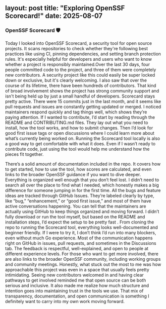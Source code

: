 layout: post
title: "Exploring OpenSSF Scorecard!"
date: 2025-08-07
---
### OpenSSF Scorecard 🛡️
Today I looked into OpenSSF Scorecard, a security tool for open source projects. It scans repositories to check whether they're following
best practices like using CI, pinning dependencies, and setting branch protection rules. It's especially helpful for developers and users
who want to know whether a project is responsibly maintained.Over the last 30 days, four people committed code to the project,  and three of
them were completely new contributors. A security project like this could easily be super locked down or exclusive, but it's clearly
welcoming. I also saw that over the course of its lifetime, there have been hundreds of contributors. That kind of broad involvement shows
the project has strong community support and isn't being held up by just a small handful of developers. Scorecard stays pretty active. There
were 15 commits just in the last month, and it seems like pull requests and issues are constantly getting updated or merged. I noticed
maintainers respond quickly and tag things well, which shows they’re paying attention. If I wanted to contribute, I’d start by reading
through the README and CONTRIBUTING.md files. They lay out what you need to install, how the tool works, and how to submit changes. Then I’d
look for good first issue tags or open discussions where I could learn more about what’s currently being worked on. Running the Scorecard
tool locally is also a good way to get comfortable with what it does. Even if I wasn’t ready to contribute code, just using the tool would
help me understand how the pieces fit together.

There’s a solid amount of documentation included in the repo. It covers how to get started, how to use the tool, how scores are calculated,
and even links to the broader OpenSSF guidance if you want to dive deeper. Everything is organized well enough that you don’t feel lost. I
didn’t need to search all over the place to find what I needed, which honestly makes a big difference for someone jumping in for the first
time. All the bugs and feature ideas are tracked through GitHub Issues. They’re labeled clearly by type, like “bug,” “enhancement,” or “good
first issue,” and most of them have active conversations happening. You can tell that the maintainers are actually using GitHub to keep
things organized and moving forward. I didn’t fully download or run the tool myself, but based on the README and installation steps, I’d
expect the setup to be pretty fast . From cloning the repo to running the Scorecard tool, everything looks well-documented and beginner
friendly. If I were to try it, I don’t think I’d run into many blockers, even without much Go experience. Most of the communication happens
right on GitHub in issues, pull requests, and sometimes in the Discussions tab. The feedback is respectful, well-explained, and open to
people at different experience levels. For those who want to get more involved, there are also links to the broader OpenSSF community,
including working groups and community meetings. Honestly, what stuck out the most to me was how approachable this project was even in a
space that usually feels pretty intimidating. Seeing new contributors welcomed in and having clear pathways to get involved reminded me that
open source can be both serious and inclusive. It also made me realize how much structure and intention goes into maintaining trust in the
tools we use. That mix of transparency, documentation, and open communication is something I definitely want to carry into my own work
moving forward.
